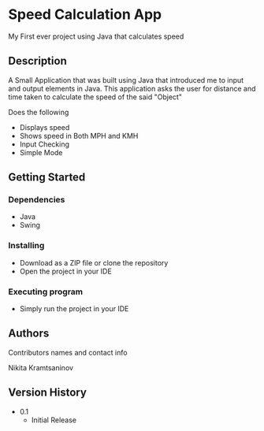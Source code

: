 # Speed Calculation App

My First ever project using Java that calculates speed

## Description

A Small Application that was built using Java that introduced me to input and output elements in Java. This application asks the user for distance and time taken to calculate the speed of the said "Object"

Does the following
- Displays speed
- Shows speed in Both MPH and KMH
- Input Checking
- Simple Mode

## Getting Started

### Dependencies

* Java
* Swing

### Installing

* Download as a ZIP file or clone the repository
* Open the project in your IDE

### Executing program

* Simply run the project in your IDE

## Authors

Contributors names and contact info

Nikita Kramtsaninov

## Version History

* 0.1
    * Initial Release
